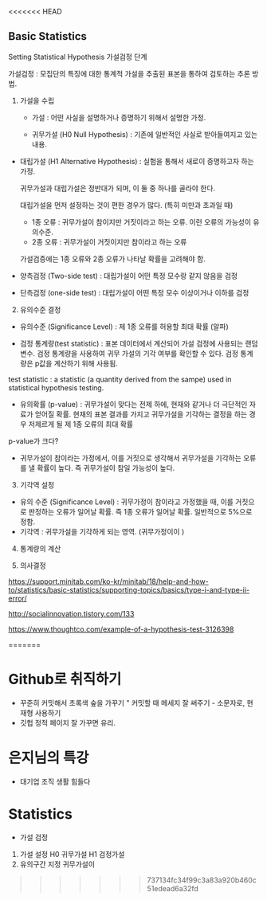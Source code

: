 <<<<<<< HEAD
## Basic Statistics

Setting Statistical Hypothesis 가설검정 단계 

가설검정 : 모집단의 특징에 대한 통계적 가설을 추출된 표본을 통하여 검토하는 추론 방법. 

1) 가설을 수립

	* 가설 : 어떤 사실을 설명하거나 증명하기 위해서 설명한 가정.

	* 귀무가설 (H0 Null Hypothesis) : 기존에 일반적인 사실로 받아들여지고 있는 내용. 

 * 대립가설 (H1 Alternative Hypothesis) : 실험을 통해서 새로이 증명하고자 하는 가정.

   귀무가설과 대립가설은 정반대가 되며, 이 둘 중 하나를 골라야 한다. 

   대립가설을 먼저 설정하는 것이 편한 경우가 많다. (특히 미만과 초과일 때)

   * 1종 오류 : 귀무가설이 참이지만 거짓이라고 하는 오류. 이런 오류의 가능성이 유의수준.
   * 2종 오류 : 귀무가설이 거짓이지만 참이라고 하는 오류

   가설검증에는 1종 오류와 2종 오류가 나타날 확률을 고려해야 함. 



* 양측검정 (Two-side test) : 대립가설이 어떤 특정 모수랑 같지 않음을 검정

* 단측검정 (one-side test) : 대립가설이 어떤 특정 모수 이상이거나 이하를 검정

  

2) 유의수준 결정

*  유의수준 (Significance Level) : 제 1종 오류를 허용할 최대 확률 (알파)

*  검정 통계량(test statistic) : 표본 데이터에서 계산되어 가설 검정에 사용되는 랜덤 변수. 검정 통계량을 사용하여 귀무 가설의 기각 여부를 확인할 수 있다. 검정 통계량은 p값을 계산하기 위해 사용됨.

  test statistic : a statistic (a quantity derived from the sampe) used in statistical hypothesis testing. 

*  유의확률 (p-value) : 귀무가설이 맞다는 전제 하에, 현재와 같거나 더 극단적인 자료가 얻어질 확률. 현재의 표본 결과를 가지고 귀무가설을 기각하는 결정을 하는 경우 저제르게 될 제 1종 오류의 최대 확률

p-value가 크다? 

- 귀무가설이 참이라는 가정에서, 이를 거짓으로 생각해서 귀무가설을 기각하는 오류를 낼 확률이 높다. 즉 귀무가설이 참일 가능성이 높다. 

  

3) 기각역 설정

- 유의 수준 (Significance Level) : 귀무가정이 참이라고 가정했을 때, 이를 거짓으로 판정하는 오류가 일어날 확률. 즉 1종 오류가 일어날 확률. 일반적으로 5%으로 정함. 
- 기각역 : 귀무가설을 기각하게 되는 영역. (귀무가정이이 )

4) 통계량의 계산

5) 의사결정

https://support.minitab.com/ko-kr/minitab/18/help-and-how-to/statistics/basic-statistics/supporting-topics/basics/type-i-and-type-ii-error/

http://socialinnovation.tistory.com/133









https://www.thoughtco.com/example-of-a-hypothesis-test-3126398



=======
# Github로 취직하기
* 꾸준히 커밋해서 초록색 숲을 가꾸기
" 커밋할 때 메세지 잘 써주기 - 소문자로, 현재형 사용하기
* 깃헙 정적 페이지 잘 가꾸면 유리.

# 은지님의 특강
* 대기업 조직 생활 힘들다

# Statistics
- 가설 검정
1. 가설 설정
H0 귀무가설
H1 검정가설 
2. 유의구간 지정
귀무가설이 
>>>>>>> 737134fc34f99c3a83a920b460c51edead6a32fd
